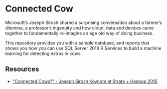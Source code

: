 # Connected Cow

Microsoft’s Joseph Sirosh shared a surprising conversation about a farmer’s dilemma, a professor’s ingenuity and how cloud, data and devices came together to fundamentally re-imagine an age old way of doing business.

This repository provides you with a sample database, and reports that shows you how you can use SQL Server 2016 R Services to build a machine learning for detecting estrus in cows.

## Resources ##
- ["Connected Cows?" - Joseph Sirosh Keynote at Strata + Hadoop 2015](https://www.youtube.com/watch?v=oY0mxwySaSo)
